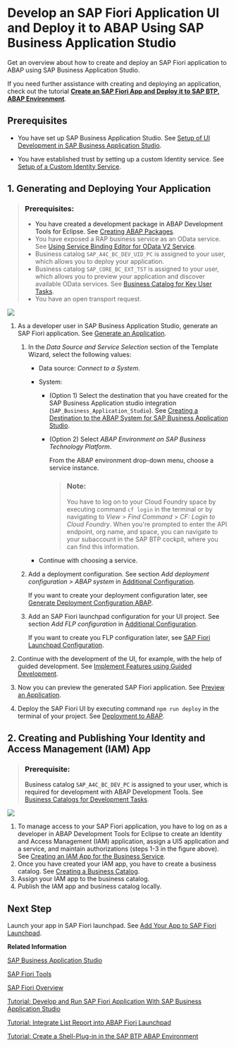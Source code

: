 <!-- loioeaaeba48e5e04949855f2763477cd557 -->

# Develop an SAP Fiori Application UI and Deploy it to ABAP Using SAP Business Application Studio 

Get an overview about how to create and deploy an SAP Fiori application to ABAP using SAP Business Application Studio.



If you need further assistance with creating and deploying an application, check out the tutorial [**Create an SAP Fiori App and Deploy it to SAP BTP, ABAP Environment**](https://developers.sap.com/tutorials/abap-environment-deploy-cf-production.html).



<a name="loioeaaeba48e5e04949855f2763477cd557__section_mlb_hzb_z4b"/>

## Prerequisites

-   You have set up SAP Business Application Studio. See [Setup of UI Development in SAP Business Application Studio](https://help.sap.com/docs/btp/sap-business-technology-platform/setup-of-ui-development-in-sap-business-application-studio-optional?version=Cloud).

-   You have established trust by setting up a custom Identity service. See [Setup of a Custom Identity Service](https://help.sap.com/docs/btp/sap-business-technology-platform/setup-of-custom-identity-service?version=Cloud).



<a name="loioeaaeba48e5e04949855f2763477cd557__section_dvd_t3k_hmb"/>

## 1. Generating and Deploying Your Application

> ### Prerequisites:  
> -   You have created a development package in ABAP Development Tools for Eclipse. See [Creating ABAP Packages](https://help.sap.com/docs/btp/sap-abap-development-user-guide/creating-abap-packages?version=Cloud).
> -   You have exposed a RAP business service as an OData service. See [Using Service Binding Editor for OData V2 Service](https://help.sap.com/docs/btp/sap-abap-cds-development-user-guide/using-service-binding-editor-for-odata-v2-service?version=Cloud).
> -   Business catalog `SAP_A4C_BC_DEV_UID_PC` is assigned to your user, which allows you to deploy your application.
> -   Business catalog `SAP_CORE_BC_EXT_TST` is assigned to your user, which allows you to preview your application and discover available OData services. See [Business Catalog for Key User Tasks](https://help.sap.com/docs/btp/sap-business-technology-platform/business-catalog-for-key-user-tasks?version=Cloud).
> -   You have an open transport request.

![](images/BAS_Deploy_to_ABAP_14eae97.png)

1.  As a developer user in SAP Business Application Studio, generate an SAP Fiori application. See [Generate an Application](https://help.sap.com/viewer/17d50220bcd848aa854c9c182d65b699/Latest/en-US/db44d45051794d778f1dd50def0fa267.html).
    1.  In the *Data Source and Service Selection* section of the Template Wizard, select the following values:

        -   Data source: *Connect to a System*.
        -   System:
            -   \(Option 1\) Select the destination that you have created for the SAP Business Application studio integration \(`SAP_Business_Application_Studio`\). See [Creating a Destination to the ABAP System for SAP Business Application Studio](https://help.sap.com/docs/btp/sap-business-technology-platform/creating-destination-to-abap-system-for-sap-business-application-studio?version=Cloud).
            -   \(Option 2\) Select *ABAP Environment on SAP Business Technology Platform*.

                From the ABAP environment drop-down menu, choose a service instance.

                > ### Note:  
                > You have to log on to your Cloud Foundry space by executing command `cf login` in the terminal or by navigating to *View* \> *Find Command* \> *CF: Login to Cloud Foundry*. When you're prompted to enter the API endpoint, org name, and space, you can navigate to your subaccount in the SAP BTP cockpit, where you can find this information.


        -   Continue with choosing a service.

    2.  Add a deployment configuration. See section *Add deployment configuration \> ABAP system* in [Additional Configuration](https://help.sap.com/viewer/17d50220bcd848aa854c9c182d65b699/Latest/en-US/9bea64e63b824261932d90037ce3c5ae.html).

        If you want to create your deployment configuration later, see [Generate Deployment Configuration ABAP](https://help.sap.com/viewer/17d50220bcd848aa854c9c182d65b699/Latest/en-US/c06b9cbb3f3641aabfe3a5d199e855a0.html).

    3.  Add an SAP Fiori launchpad configuration for your UI project. See section *Add FLP configuration* in [Additional Configuration](https://help.sap.com/viewer/17d50220bcd848aa854c9c182d65b699/Latest/en-US/9bea64e63b824261932d90037ce3c5ae.html).

        If you want to create you FLP configuration later, see [SAP Fiori Launchpad Configuration](https://help.sap.com/viewer/17d50220bcd848aa854c9c182d65b699/Latest/en-US/bc3cb890dbb84d51ae80394821ce4990.html).


2.  Continue with the development of the UI, for example, with the help of guided development. See [Implement Features using Guided Development](https://help.sap.com/viewer/17d50220bcd848aa854c9c182d65b699/Latest/en-US/0c9e518ecf704b2f80a2bed0eaca60ae.html).
3.  Now you can preview the generated SAP Fiori application. See [Preview an Application](https://help.sap.com/viewer/17d50220bcd848aa854c9c182d65b699/Latest/en-US/b962685bdf9246f6bced1d1cc1d9ba1c.html).
4.  Deploy the SAP Fiori UI by executing command `npm run deploy` in the terminal of your project. See [Deployment to ABAP](https://help.sap.com/docs/SAP_FIORI_tools/17d50220bcd848aa854c9c182d65b699/607014e278d941fda4440f92f4a324a6.html#deployment-to-abap).



<a name="loioeaaeba48e5e04949855f2763477cd557__section_ggf_mjk_hmb"/>

## 2. Creating and Publishing Your Identity and Access Management \(IAM\) App

> ### Prerequisite:  
> Business catalog `SAP_A4C_BC_DEV_PC` is assigned to your user, which is required for development with ABAP Development Tools. See [Business Catalogs for Development Tasks](../50-administration-and-ops/business-catalogs-for-development-tasks-a9f4278.md).

![](images/Custom_UI_Using_BAS_Step_3_3aa2ba1.png)

1.  To manage access to your SAP Fiori application, you have to log on as a developer in ABAP Development Tools for Eclipse to create an Identity and Access Management \(IAM\) application, assign a UI5 application and a service, and maintain authorizations \(steps 1-3 in the figure above\). See [Creating an IAM App for the Business Service](https://help.sap.com/docs/btp/sap-business-technology-platform/creating-iam-app-for-business-service?version=Cloud).
2.  Once you have created your IAM app, you have to create a business catalog. See [Creating a Business Catalog](https://help.sap.com/docs/btp/sap-business-technology-platform/iam-creating-business-catalog?version=Cloud).
3.  Assign your IAM app to the business catalog.
4.  Publish the IAM app and business catalog locally.



<a name="loioeaaeba48e5e04949855f2763477cd557__section_yhp_d4g_dqb"/>

## Next Step

Launch your app in SAP Fiori launchpad. See [Add Your App to SAP Fiori Launchpad](https://help.sap.com/docs/btp/sap-business-technology-platform/add-your-app-to-sap-fiori-launchpad?version=Cloud).

**Related Information**  


[SAP Business Application Studio](https://help.sap.com/docs/bas)

[SAP Fiori Tools](https://help.sap.com/viewer/product/SAP_FIORI_tools/Latest/en-US)

[SAP Fiori Overview](https://help.sap.com/viewer/product/SAP_FIORI_OVERVIEW/5_OVERVIEW/en-US?task=discover_task)

[Tutorial: Develop and Run SAP Fiori Application With SAP Business Application Studio](https://developers.sap.com/tutorials/abap-environment-deploy-cf-production.html)

[Tutorial: Integrate List Report into ABAP Fiori Launchpad](https://developers.sap.com/tutorials/abap-environment-abap-flp.html)

[Tutorial: Create a Shell-Plug-in in the SAP BTP ABAP Environment](https://developers.sap.com/group.sap-btp-abap-shell-plugin.html)

